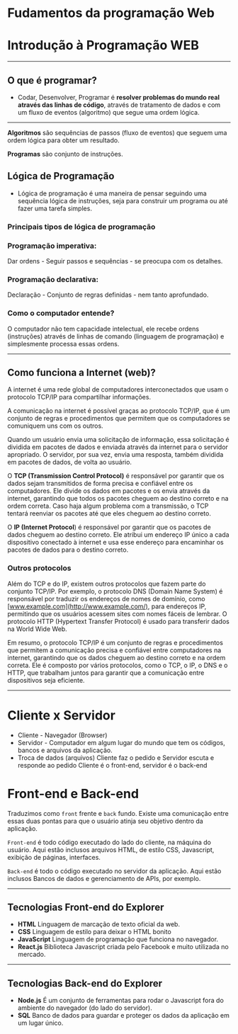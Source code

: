 # Fudamentos da programação Web

# Introdução à Programação WEB

---

## O que é programar?

- Codar, Desenvolver, Programar é **resolver problemas do mundo real através das linhas de código**, através de tratamento de dados e com um fluxo de eventos (algoritmo) que segue uma ordem lógica.

---

**Algoritmos** são sequências de passos (fluxo de eventos) que seguem uma ordem lógica para obter um resultado.

**Programas** são conjunto de instruções.

## **Lógica de Programação**

- Lógica de programação é uma maneira de pensar seguindo uma sequência lógica de instruções, seja para construir um programa ou até fazer uma tarefa simples.

### Principais tipos de lógica de programação

### Programação imperativa:

Dar ordens - Seguir passos e sequências - se preocupa com os detalhes.

### Programação declarativa:

Declaração - Conjunto de regras definidas - nem tanto aprofundado.

### Como o computador entende?

O computador não tem capacidade intelectual, ele recebe ordens (instruções) através de linhas de comando (linguagem de programação) e simplesmente processa essas ordens.

---

## Como funciona a Internet (web)?

A internet é uma rede global de computadores interconectados que usam o protocolo TCP/IP para compartilhar informações.

A comunicação na internet é possível graças ao protocolo TCP/IP, que é um conjunto de regras e procedimentos que permitem que os computadores se comuniquem uns com os outros.

Quando um usuário envia uma solicitação de informação, essa solicitação é dividida em pacotes de dados e enviada através da internet para o servidor apropriado. O servidor, por sua vez, envia uma resposta, também dividida em pacotes de dados, de volta ao usuário.

O **TCP (Transmission Control Protocol)** é responsável por garantir que os dados sejam transmitidos de forma precisa e confiável entre os computadores. Ele divide os dados em pacotes e os envia através da internet, garantindo que todos os pacotes cheguem ao destino correto e na ordem correta. Caso haja algum problema com a transmissão, o TCP tentará reenviar os pacotes até que eles cheguem ao destino correto.

O **IP (Internet Protocol**) é responsável por garantir que os pacotes de dados cheguem ao destino correto. Ele atribui um endereço IP único a cada dispositivo conectado à internet e usa esse endereço para encaminhar os pacotes de dados para o destino correto.

### Outros protocolos

Além do TCP e do IP, existem outros protocolos que fazem parte do conjunto TCP/IP. Por exemplo, o protocolo DNS (Domain Name System) é responsável por traduzir os endereços de nomes de domínio, como [www.example.com](http://www.example.com/), para endereços IP, permitindo que os usuários acessem sites com nomes fáceis de lembrar. O protocolo HTTP (Hypertext Transfer Protocol) é usado para transferir dados na World Wide Web.

Em resumo, o protocolo TCP/IP é um conjunto de regras e procedimentos que permitem a comunicação precisa e confiável entre computadores na internet, garantindo que os dados cheguem ao destino correto e na ordem correta. Ele é composto por vários protocolos, como o TCP, o IP, o DNS e o HTTP, que trabalham juntos para garantir que a comunicação entre dispositivos seja eficiente.

---

# Cliente x Servidor

- Cliente - Navegador (Browser)
- Servidor - Computador em algum lugar do mundo que tem os códigos, bancos e arquivos da aplicação.
- Troca de dados (arquivos)
  Cliente faz o pedido e Servidor escuta e responde ao pedido
  Cliente é o front-end, servidor é o back-end


# Front-end e Back-end

Traduzimos como `front` frente e `back` fundo. Existe uma comunicação entre essas duas pontas para que o usuário atinja seu objetivo dentro da aplicação.

`Front-end` é todo código executado do lado do cliente, na máquina do usuário. Aqui estão inclusos arquivos HTML, de estilo CSS, Javascript, exibição de páginas, interfaces.

`Back-end` é todo o código executado no servidor da aplicação. Aqui estão inclusos Bancos de dados e gerenciamento de APIs, por exemplo.

---

## Tecnologias Front-end do Explorer

- **HTML**
  Linguagem de marcação de texto oficial da web.
- **CSS**
  Linguagem de estilo para deixar o HTML bonito
- **JavaScript**
  Linguagem de programação que funciona no navegador.
- **React.js**
  Biblioteca Javascript criada pelo Facebook e muito utilizada no mercado.

---

## Tecnologias Back-end do Explorer

- **Node.js**
  É um conjunto de ferramentas para rodar o Javascript fora do ambiente do navegador (do lado do servidor).
- **SQL**
  Banco de dados para guardar e proteger os dados da aplicação em um lugar único.
